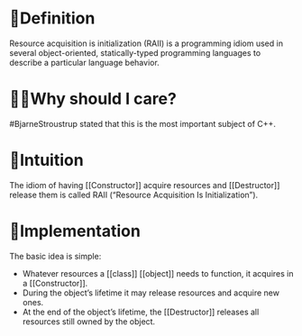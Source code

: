 # 📝Definition
Resource acquisition is initialization (RAII) is a programming idiom used in several object-oriented, statically-typed programming languages to describe a particular language behavior.

# 🤷‍♂️Why should I care?
#BjarneStroustrup  stated that this is the most important subject of C++.

# 🧠Intuition
The idiom of having [[Constructor]] acquire resources and [[Destructor]] release them is called RAII (“Resource Acquisition Is Initialization”).

# 🔎Implementation
The basic idea is simple:
- Whatever resources a [[class]] [[object]] needs to function, it acquires in a [[Constructor]].
- During the object’s lifetime it may release resources and acquire new ones.
- At the end of the object’s lifetime, the [[Destructor]] releases all resources still owned by the object.
